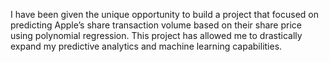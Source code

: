 I have been given the unique opportunity to build a project that focused on predicting Apple’s share transaction volume based on their share price using polynomial regression. This project has allowed me to drastically expand my predictive analytics and machine learning capabilities.
